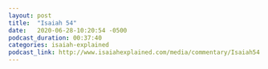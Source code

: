 ```yaml
---
layout: post
title:  "Isaiah 54"
date:   2020-06-28-10:20:54 -0500
podcast_duration: 00:37:40
categories: isaiah-explained
podcast_link: http://www.isaiahexplained.com/media/commentary/Isaiah54.mp3
---
```


